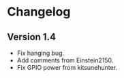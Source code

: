 # Changelog

## Version 1.4
- Fix hanging bug. 
- Add comments from Einstein2150.
- Fix GPIO power from kitsunehunter.
